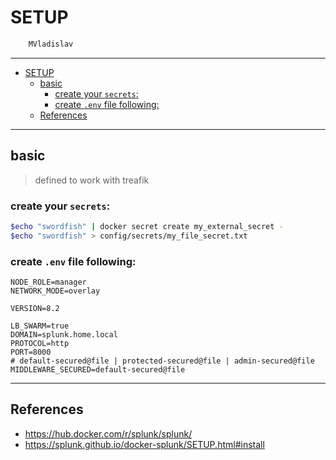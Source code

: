 # SETUP

```sh
    MVladislav
```

---

- [SETUP](#setup)
  - [basic](#basic)
    - [create your `secrets`:](#create-your-secrets)
    - [create `.env` file following:](#create-env-file-following)
  - [References](#references)

---

## basic

> defined to work with treafik

### create your `secrets`:

```sh
$echo "swordfish" | docker secret create my_external_secret -
$echo "swordfish" > config/secrets/my_file_secret.txt
```

### create `.env` file following:

```env
NODE_ROLE=manager
NETWORK_MODE=overlay

VERSION=8.2

LB_SWARM=true
DOMAIN=splunk.home.local
PROTOCOL=http
PORT=8000
# default-secured@file | protected-secured@file | admin-secured@file
MIDDLEWARE_SECURED=default-secured@file
```

---

## References

- <https://hub.docker.com/r/splunk/splunk/>
- <https://splunk.github.io/docker-splunk/SETUP.html#install>
